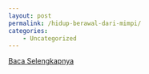 ```yaml
---
layout: post
permalink: /hidup-berawal-dari-mimpi/
categories:
    - Uncategorized
---
```


[Baca Selengkapnya](/03)